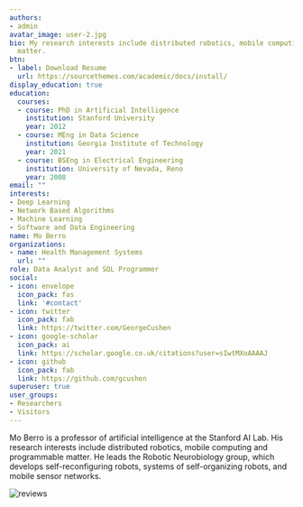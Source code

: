 ```yaml
---
authors:
- admin
avatar_image: user-2.jpg
bio: My research interests include distributed robotics, mobile computing and programmable
  matter.
btn:
- label: Download Resume
  url: https://sourcethemes.com/academic/docs/install/
display_education: true
education:
  courses:
  - course: PhD in Artificial Intelligence
    institution: Stanford University
    year: 2012
  - course: MEng in Data Science
    institution: Georgia Institute of Technology
    year: 2021
  - course: BSEng in Electrical Engineering
    institution: University of Nevada, Reno
    year: 2008
email: ""
interests:
- Deep Learning
- Network Based Algorithms
- Machine Learning 
- Software and Data Engineering
name: Mo Berro
organizations:
- name: Health Management Systems
  url: ""
role: Data Analyst and SQL Programmer
social:
- icon: envelope
  icon_pack: fas
  link: '#contact'
- icon: twitter
  icon_pack: fab
  link: https://twitter.com/GeorgeCushen
- icon: google-scholar
  icon_pack: ai
  link: https://scholar.google.co.uk/citations?user=sIwtMXoAAAAJ
- icon: github
  icon_pack: fab
  link: https://github.com/gcushen
superuser: true
user_groups:
- Researchers
- Visitors
---
```


Mo Berro is a professor of artificial intelligence at the Stanford AI Lab. His research interests include distributed robotics, mobile computing and programmable matter. He leads the Robotic Neurobiology group, which develops self-reconfiguring robots, systems of self-organizing robots, and mobile sensor networks.

![reviews](../../img/certifacates.jpg)


